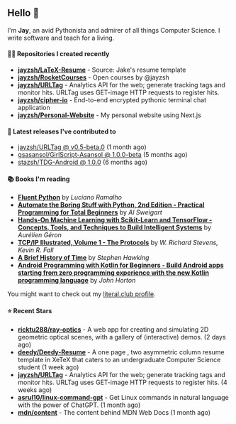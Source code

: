## Hello 👋

I'm **Jay**, an avid Pythonista and admirer of all things Computer Science. I write software and teach for a living.

#### 👨‍💻 Repositories I created recently
- **[jayzsh/LaTeX-Resume](https://github.com/jayzsh/LaTeX-Resume)** - Source: Jake's resume template
- **[jayzsh/RocketCourses](https://github.com/jayzsh/RocketCourses)** - Open courses by @jayzsh
- **[jayzsh/URLTag](https://github.com/jayzsh/URLTag)** - Analytics API for the web; generate tracking tags and monitor hits. URLTag uses GET-image HTTP requests to register hits.
- **[jayzsh/cipher-io](https://github.com/jayzsh/cipher-io)** - End-to-end encrypted pythonic terminal chat application
- **[jayzsh/Personal-Website](https://github.com/jayzsh/Personal-Website)** - My personal website using Next.js

#### 🚀 Latest releases I've contributed to


- [jayzsh/URLTag @ v0.5-beta.0](https://github.com/jayzsh/URLTag/releases/tag/v0.5-beta.0) (1 month ago)
- [gsasansol/GirlScript-Asansol @ 1.0.0-beta](https://github.com/gsasansol/GirlScript-Asansol/releases/tag/1.0.0-beta) (5 months ago)
- [stazsh/TDG-Android @ 1.0.0](https://github.com/stazsh/TDG-Android/releases/tag/1.0.0) (6 months ago)

#### 📚 Books I'm reading
- **[Fluent Python](https://literal.club/jayzsh/book/fluent-python-1gafr)** by _Luciano Ramalho_
- **[Automate the Boring Stuff with Python, 2nd Edition - Practical Programming for Total Beginners](https://literal.club/jayzsh/book/al-sweigart-automate-the-boring-stuff-with-python-2nd-edition-x47zp)** by _Al Sweigart_
- **[Hands-On Machine Learning with Scikit-Learn and TensorFlow - Concepts, Tools, and Techniques to Build Intelligent Systems](https://literal.club/jayzsh/book/hands-on-machine-learning-with-scikit-learn-and-tensorflow-pw0fv)** by _Aurélien Géron_
- **[TCP/IP Illustrated, Volume 1 - The Protocols](https://literal.club/jayzsh/book/kevin-r-fall-w-richard-stevens-tcpip-illustrated-volume-1-q1kwv)** by _W. Richard Stevens, Kevin R. Fall_
- **[A Brief History of Time](https://literal.club/jayzsh/book/a-brief-history-of-time-rh9hz)** by _Stephen Hawking_
- **[Android Programming with Kotlin for Beginners - Build Android apps starting from zero programming experience with the new Kotlin programming language](https://literal.club/jayzsh/book/john-horton-android-programming-with-kotlin-for-beginners-oda4o)** by _John Horton_

You might want to check out my [literal.club profile](https://literal.club/jayzsh).

#### ⭐ Recent Stars
- **[ricktu288/ray-optics](https://github.com/ricktu288/ray-optics)** - A web app for creating and simulating 2D geometric optical scenes, with a gallery of (interactive) demos. (2 days ago)
- **[deedy/Deedy-Resume](https://github.com/deedy/Deedy-Resume)** - A one page , two asymmetric column resume template in XeTeX that caters to an undergraduate Computer Science student (1 week ago)
- **[jayzsh/URLTag](https://github.com/jayzsh/URLTag)** - Analytics API for the web; generate tracking tags and monitor hits. URLTag uses GET-image HTTP requests to register hits. (4 weeks ago)
- **[asrul10/linux-command-gpt](https://github.com/asrul10/linux-command-gpt)** - Get Linux commands in natural language with the power of ChatGPT. (1 month ago)
- **[mdn/content](https://github.com/mdn/content)** - The content behind MDN Web Docs (1 month ago)
